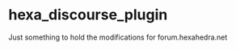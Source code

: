 hexa_discourse_plugin
=====================

Just something to hold the modifications for forum.hexahedra.net
